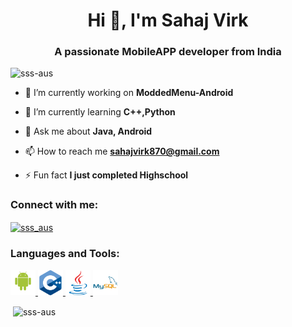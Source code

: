 <h1 align="center">Hi 👋, I'm Sahaj Virk</h1>
<h3 align="center">A passionate MobileAPP developer from India</h3>

<p align="left"> <img src="https://komarev.com/ghpvc/?username=sss-aus&label=Profile%20views&color=0e75b6&style=flat" alt="sss-aus" /> </p>

- 🔭 I’m currently working on **ModdedMenu-Android**

- 🌱 I’m currently learning **C++,Python**

- 💬 Ask me about **Java, Android**

- 📫 How to reach me **sahajvirk870@gmail.com**

- ⚡ Fun fact **I just completed Highschool**

<h3 align="left">Connect with me:</h3>
<p align="left">
<a href="https://instagram.com/sss_aus" target="blank"><img align="center" src="https://raw.githubusercontent.com/rahuldkjain/github-profile-readme-generator/master/src/images/icons/Social/instagram.svg" alt="sss_aus" height="30" width="40" /></a>
</p>

<h3 align="left">Languages and Tools:</h3>
<p align="left"> <a href="https://developer.android.com" target="_blank" rel="noreferrer"> <img src="https://raw.githubusercontent.com/devicons/devicon/master/icons/android/android-original-wordmark.svg" alt="android" width="40" height="40"/> </a> <a href="https://www.w3schools.com/cpp/" target="_blank" rel="noreferrer"> <img src="https://raw.githubusercontent.com/devicons/devicon/master/icons/cplusplus/cplusplus-original.svg" alt="cplusplus" width="40" height="40"/> </a> <a href="https://www.java.com" target="_blank" rel="noreferrer"> <img src="https://raw.githubusercontent.com/devicons/devicon/master/icons/java/java-original.svg" alt="java" width="40" height="40"/> </a> <a href="https://www.mysql.com/" target="_blank" rel="noreferrer"> <img src="https://raw.githubusercontent.com/devicons/devicon/master/icons/mysql/mysql-original-wordmark.svg" alt="mysql" width="40" height="40"/> </a> </p>

<p>&nbsp;<img align="center" src="https://github-readme-stats.vercel.app/api?username=sss.virk&show_icons=true&locale=en" alt="sss-aus" /></p>

